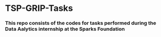 # TSP-GRIP-Tasks
### This repo consists of the codes for tasks performed during the Data Aalytics internship at the Sparks Foundation
